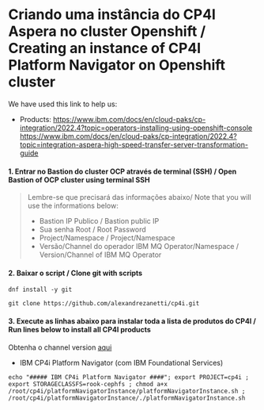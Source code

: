 # Criando uma instância do CP4I Aspera no cluster Openshift / Creating an instance of CP4I Platform Navigator on Openshift cluster

We have used this link to help us: 
- Products: https://www.ibm.com/docs/en/cloud-paks/cp-integration/2022.4?topic=operators-installing-using-openshift-console<br>
            https://www.ibm.com/docs/en/cloud-paks/cp-integration/2022.4?topic=integration-aspera-high-speed-transfer-server-transformation-guide
 
#### 1. Entrar no Bastion do cluster OCP através de terminal (SSH) / Open Bastion of OCP cluster using terminal SSH
> Lembre-se que precisará das informações abaixo/ Note that you will use the informations below:<br>
> - Bastion IP Publico / Bastion public IP<br>
> - Sua senha Root / Root Password<br>
> - Project/Namespace / Project/Namespace<br>
> - Versão/Channel do operador IBM MQ Operator/Namespace / Version/Channel of IBM MQ Operator

#### 2. Baixar o script / Clone git with scripts
```
dnf install -y git
```
```
git clone https://github.com/alexandrezanetti/cp4i.git
```

#### 3. Execute as linhas abaixo para instalar toda a lista de produtos do CP4I  / Run lines below to install all CP4I products
Obtenha o channel version [aqui](https://www.ibm.com/docs/en/cloud-paks/cp-integration/2022.4?topic=reference-operator-channel-versions-this-release)
- IBM CP4i Platform Navigator (com IBM Foundational Services)

```
echo "##### IBM CP4i Platform Navigator ####"; export PROJECT=cp4i ; export STORAGECLASSFS=rook-cephfs ; chmod a+x /root/cp4i/platformNavigatorInstance/platformNavigatorInstance.sh ; /root/cp4i/platformNavigatorInstance/./platformNavigatorInstance.sh
```
